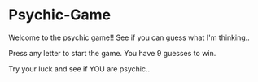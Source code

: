 # Psychic-Game
Welcome to the psychic game!! See if you can guess what I'm thinking..

Press any letter to start the game. You have 9 guesses to win.

Try your luck and see if YOU are psychic..